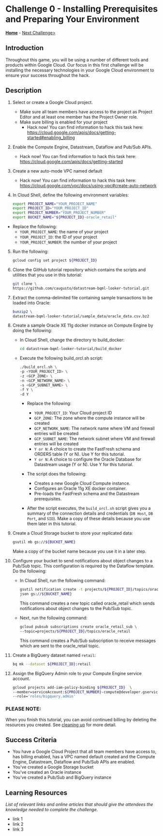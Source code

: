 # Challenge 0 - Installing Prerequisites and Preparing Your Environment

**[Home](../readme.md)** - [Next Challenge>](./Challenge-01.md)

## Introduction

Throughout this game, you will be using a number of different tools and products within Google Cloud. Our focus in this first challenge will be installing the necessary technologies in your Google Cloud environment to ensure your success throughout the hack.

## Description

1. Select or create a Google Cloud project.
    - Make sure all team members have access to the project as Project Editor and at least one member has the Project Owner role.
    - Make sure billing is enabled for your project
        - Hack now! You can find information to hack this task here: <https://cloud.google.com/apis/docs/getting-started#enabling_billing>

1. Enable the Compute Engine, Datastream, Dataflow and Pub/Sub APIs.
    - Hack now! You can find information to hack this task here: <https://cloud.google.com/apis/docs/getting-started>

1. Create a new auto-mode VPC named default
    - Hack now! You can find information to hack this task here: <https://cloud.google.com/vpc/docs/using-vpc#create-auto-network>

1. In Cloud Shell, define the following environment variables:
    ```bash
    export PROJECT_NAME="YOUR_PROJECT_NAME"
    export PROJECT_ID="YOUR_PROJECT_ID"
    export PROJECT_NUMBER="YOUR_PROJECT_NUMBER"
    export BUCKET_NAME="${PROJECT_ID}-oracle_retail"
    ```
- Replace the following:
    - `YOUR_PROJECT_NAME`: the name of your project
    - `YOUR_PROJECT_ID`: the ID of your project
    - `YOUR_PROJECT_NUMBER`: the number of your project

5. Run the following:
    ```bash
    gcloud config set project ${PROJECT_ID}
    ```

6. Clone the GitHub tutorial repository which contains the scripts and utilities that you use in this tutorial:
    ```bash
    git clone \
    https://github.com/caugusto/datastream-bqml-looker-tutorial.git
    ```

7. Extract the comma-delimited file containing sample transactions to be loaded into Oracle:
    ```bash
    bunzip2 \
    datastream-bqml-looker-tutorial/sample_data/oracle_data.csv.bz2
    ```

8. Create a sample Oracle XE 11g docker instance on Compute Engine by doing the following:
    - In Cloud Shell, change the directory to build_docker:
        ```bash
        cd datastream-bqml-looker-tutorial/build_docker
        ```
    - Execute the following build_orcl.sh script:
        ```bash
        ./build_orcl.sh \
        -p <YOUR_PROJECT_ID> \
        -z <GCP_ZONE> \
        -n <GCP_NETWORK_NAME> \
        -s <GCP_SUBNET_NAME> \
        -f Y \
        -d Y
        ```

        - Replace the following:
            - `YOUR_PROJECT_ID`: Your Cloud project ID
            - `GCP_ZONE`: The zone where the compute instance will be created
            - `GCP_NETWORK_NAME`: The network name where VM and firewall entries will be created
            - `GCP_SUBNET_NAME`: The network subnet where VM and firewall entries will be created
            - `Y or N`: A choice to create the FastFresh schema and ORDERS table (Y or N). Use Y for this tutorial.
            - `Y or N`: A choice to configure the Oracle Database for Datastream usage (Y or N). Use Y for this tutorial.

        - The script does the following:
            - Creates a new Google Cloud Compute instance.
            - Configures an Oracle 11g XE docker container.
            - Pre-loads the FastFresh schema and the Datastream prerequisites.

        - After the script executes, the `build_orcl.sh` script gives you a summary of the connection details and credentials (`DB Host`, `DB Port`, and `SID`). Make a copy of these details because you use them later in this tutorial.

9. Create a Cloud Storage bucket to store your replicated data:
    ```bash
    gsutil mb gs://${BUCKET_NAME}
    ```
    Make a copy of the bucket name because you use it in a later step.

10. Configure your bucket to send notifications about object changes to a Pub/Sub topic. This configuration is required by the Dataflow template. Do the following:
    - In Cloud Shell, run the following command: 
        ```bash
        gsutil notification create -t projects/${PROJECT_ID}/topics/oracle_retail -f \ 
        json gs://${BUCKET_NAME}
        ```
        This command creates a new topic called oracle_retail which sends notifications about object changes to the Pub/Sub topic.

    - Next, run the following command:
        ```bash
        gcloud pubsub subscriptions create oracle_retail_sub \
        --topic=projects/${PROJECT_ID}/topics/oracle_retail
        ```
        This command creates a Pub/Sub subscription to receive messages which are sent to the oracle_retail topic.

11. Create a BigQuery dataset named `retail`:
    ```bash
    bq mk --dataset ${PROJECT_ID}:retail
    ```

12. Assign the BigQuery Admin role to your Compute Engine service account.
    ```bash
    gcloud projects add-iam-policy-binding ${PROJECT_ID}  \
    --member=serviceAccount:${PROJECT_NUMBER}-compute@developer.gserviceaccount.com \
    --role='roles/bigquery.admin'
    ```

### PLEASE NOTE:
When you finish this tutorial, you can avoid continued billing by deleting the resources you created. See [cleaning up](https://docs.google.com/document/d/1xxb7B7nZ7fQaHo8TdPDsxurZ7u1-wzAfgWwXQyt-r4k/edit#heading=h.mlrdlgcohh7k) for more detail.

## Success Criteria

- You have a Google Cloud Project that all team members have access to, has billing enabled, has a VPC named default created and the Compute Engine, Datastream, Dataflow and Pub/Sub APIs are enabled.
- You've created a Google Storage bucket
- You've created an Oracle instance
- You've created a Pub/Sub and BigQuery instance

## Learning Resources

*List of relevant links and online articles that should give the attendees the knowledge needed to complete the challenge.*

- link 1
- link 2
- link 3